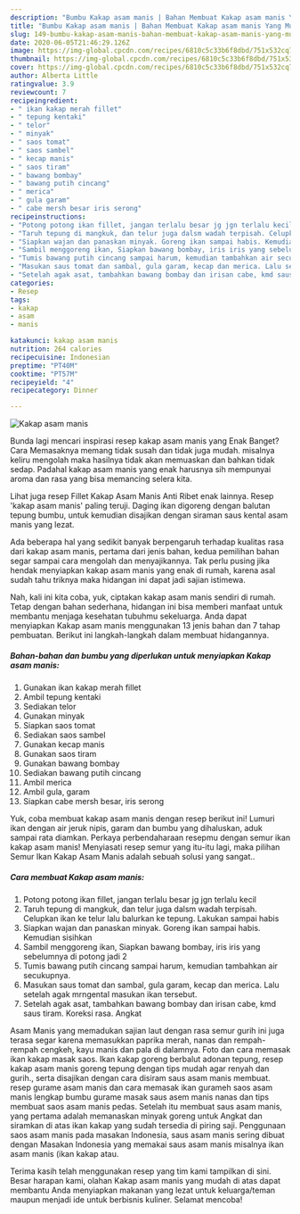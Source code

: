 ```yaml
---
description: "Bumbu Kakap asam manis | Bahan Membuat Kakap asam manis Yang Mudah Dan Praktis"
title: "Bumbu Kakap asam manis | Bahan Membuat Kakap asam manis Yang Mudah Dan Praktis"
slug: 149-bumbu-kakap-asam-manis-bahan-membuat-kakap-asam-manis-yang-mudah-dan-praktis
date: 2020-06-05T21:46:29.126Z
image: https://img-global.cpcdn.com/recipes/6810c5c33b6f8dbd/751x532cq70/kakap-asam-manis-foto-resep-utama.jpg
thumbnail: https://img-global.cpcdn.com/recipes/6810c5c33b6f8dbd/751x532cq70/kakap-asam-manis-foto-resep-utama.jpg
cover: https://img-global.cpcdn.com/recipes/6810c5c33b6f8dbd/751x532cq70/kakap-asam-manis-foto-resep-utama.jpg
author: Alberta Little
ratingvalue: 3.9
reviewcount: 7
recipeingredient:
- " ikan kakap merah fillet"
- " tepung kentaki"
- " telor"
- " minyak"
- " saos tomat"
- " saos sambel"
- " kecap manis"
- " saos tiram"
- " bawang bombay"
- " bawang putih cincang"
- " merica"
- " gula garam"
- " cabe mersh besar iris serong"
recipeinstructions:
- "Potong potong ikan fillet, jangan terlalu besar jg jgn terlalu kecil"
- "Taruh tepung di mangkuk, dan telur juga dalsm wadah terpisah. Celupkan ikan ke telur lalu balurkan ke tepung. Lakukan sampai habis"
- "Siapkan wajan dan panaskan minyak. Goreng ikan sampai habis. Kemudian sisihkan"
- "Sambil menggoreng ikan, Siapkan bawang bombay, iris iris yang sebelumnya di potong jadi 2"
- "Tumis bawang putih cincang sampai harum, kemudian tambahkan air secukupnya."
- "Masukan saus tomat dan sambal, gula garam, kecap dan merica. Lalu setelah agak mrngental masukan ikan tersebut."
- "Setelah agak asat, tambahkan bawang bombay dan irisan cabe, kmd saus tiram. Koreksi rasa. Angkat"
categories:
- Resep
tags:
- kakap
- asam
- manis

katakunci: kakap asam manis 
nutrition: 264 calories
recipecuisine: Indonesian
preptime: "PT40M"
cooktime: "PT57M"
recipeyield: "4"
recipecategory: Dinner

---
```



![Kakap asam manis](https://img-global.cpcdn.com/recipes/6810c5c33b6f8dbd/751x532cq70/kakap-asam-manis-foto-resep-utama.jpg)

Bunda lagi mencari inspirasi resep kakap asam manis yang Enak Banget? Cara Memasaknya memang tidak susah dan tidak juga mudah. misalnya keliru mengolah maka hasilnya tidak akan memuaskan dan bahkan tidak sedap. Padahal kakap asam manis yang enak harusnya sih mempunyai aroma dan rasa yang bisa memancing selera kita.

Lihat juga resep Fillet Kakap Asam Manis Anti Ribet enak lainnya. Resep &#39;kakap asam manis&#39; paling teruji. Daging ikan digoreng dengan balutan tepung bumbu, untuk kemudian disajikan dengan siraman saus kental asam manis yang lezat.

Ada beberapa hal yang sedikit banyak berpengaruh terhadap kualitas rasa dari kakap asam manis, pertama dari jenis bahan, kedua pemilihan bahan segar sampai cara mengolah dan menyajikannya. Tak perlu pusing jika hendak menyiapkan kakap asam manis yang enak di rumah, karena asal sudah tahu triknya maka hidangan ini dapat jadi sajian istimewa.


Nah, kali ini kita coba, yuk, ciptakan kakap asam manis sendiri di rumah. Tetap dengan bahan sederhana, hidangan ini bisa memberi manfaat untuk membantu menjaga kesehatan tubuhmu sekeluarga. Anda dapat menyiapkan Kakap asam manis menggunakan 13 jenis bahan dan 7 tahap pembuatan. Berikut ini langkah-langkah dalam membuat hidangannya.

<!--inarticleads1-->

##### Bahan-bahan dan bumbu yang diperlukan untuk menyiapkan Kakap asam manis:

1. Gunakan  ikan kakap merah fillet
1. Ambil  tepung kentaki
1. Sediakan  telor
1. Gunakan  minyak
1. Siapkan  saos tomat
1. Sediakan  saos sambel
1. Gunakan  kecap manis
1. Gunakan  saos tiram
1. Gunakan  bawang bombay
1. Sediakan  bawang putih cincang
1. Ambil  merica
1. Ambil  gula, garam
1. Siapkan  cabe mersh besar, iris serong


Yuk, coba membuat kakap asam manis dengan resep berikut ini! Lumuri ikan dengan air jeruk nipis, garam dan bumbu yang dihaluskan, aduk sampai rata diamkan. Perkaya perbendaharaan resepmu dengan semur ikan kakap asam manis! Menyiasati resep semur yang itu-itu lagi, maka pilihan Semur Ikan Kakap Asam Manis adalah sebuah solusi yang sangat.. 

<!--inarticleads2-->

##### Cara membuat Kakap asam manis:

1. Potong potong ikan fillet, jangan terlalu besar jg jgn terlalu kecil
1. Taruh tepung di mangkuk, dan telur juga dalsm wadah terpisah. Celupkan ikan ke telur lalu balurkan ke tepung. Lakukan sampai habis
1. Siapkan wajan dan panaskan minyak. Goreng ikan sampai habis. Kemudian sisihkan
1. Sambil menggoreng ikan, Siapkan bawang bombay, iris iris yang sebelumnya di potong jadi 2
1. Tumis bawang putih cincang sampai harum, kemudian tambahkan air secukupnya.
1. Masukan saus tomat dan sambal, gula garam, kecap dan merica. Lalu setelah agak mrngental masukan ikan tersebut.
1. Setelah agak asat, tambahkan bawang bombay dan irisan cabe, kmd saus tiram. Koreksi rasa. Angkat


Asam Manis yang memadukan sajian laut dengan rasa semur gurih ini juga terasa segar karena memasukkan paprika merah, nanas dan rempah-rempah cengkeh, kayu manis dan pala di dalamnya. Foto dan cara memasak ikan kakap masak saos. Ikan kakap goreng berbalut adonan tepung, resep kakap asam manis goreng tepung dengan tips mudah agar renyah dan gurih., serta disajikan dengan cara disiram saus asam manis membuat. resep gurame asam manis dan cara memasak ikan gurameh saos asam manis lengkap bumbu gurame masak saus asem manis nanas dan tips membuat saos asam manis pedas. Setelah itu membuat saus asam manis, yang pertama adalah memanaskan minyak goreng untuk Angkat dan siramkan di atas ikan kakap yang sudah tersedia di piring saji. Penggunaan saos asam manis pada masakan Indonesia, saus asam manis sering dibuat dengan Masakan Indonesia yang memakai saus asam manis misalnya ikan asam manis (ikan kakap atau. 

Terima kasih telah menggunakan resep yang tim kami tampilkan di sini. Besar harapan kami, olahan Kakap asam manis yang mudah di atas dapat membantu Anda menyiapkan makanan yang lezat untuk keluarga/teman maupun menjadi ide untuk berbisnis kuliner. Selamat mencoba!
